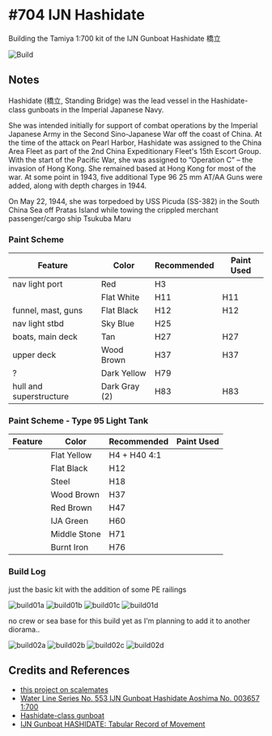 # #704 IJN Hashidate

Building the Tamiya 1:700 kit of the IJN Gunboat Hashidate 橋立

![Build](./assets/Hashidate_build.jpg?raw=true)

## Notes

Hashidate (橋立, Standing Bridge) was the lead vessel in the Hashidate-class gunboats in the Imperial Japanese Navy.

She was intended initially for support of combat operations by the Imperial Japanese Army in the Second Sino-Japanese War off the coast of China. At the time of the attack on Pearl Harbor, Hashidate was assigned to the China Area Fleet as part of the 2nd China Expeditionary Fleet's 15th Escort Group. With the start of the Pacific War, she was assigned to ”Operation C” – the invasion of Hong Kong. She remained based at Hong Kong for most of the war. At some point in 1943, five additional Type 96 25 mm AT/AA Guns were added, along with depth charges in 1944.

On May 22, 1944, she was torpedoed by USS Picuda (SS-382) in the South China Sea off Pratas Island while towing the crippled merchant passenger/cargo ship Tsukuba Maru

### Paint Scheme

| Feature                 | Color                   | Recommended | Paint Used |
|-------------------------|-------------------------|-------------|------------|
| nav light port          | Red                     | H3             |            |
|                         | Flat White              | H11             | H11           |
| funnel, mast, guns      | Flat Black              | H12             | H12           |
| nav light stbd          | Sky Blue                | H25             |            |
| boats, main deck        | Tan                     | H27             | H27           |
| upper deck              | Wood Brown              | H37             | H37           |
| ?                       | Dark Yellow             | H79             |            |
| hull and superstructure | Dark Gray (2)           | H83             | H83            |

### Paint Scheme - Type 95 Light Tank

| Feature               | Color                   | Recommended | Paint Used |
|-----------------------|-------------------------|-------------|------------|
|                       | Flat Yellow             | H4 + H40 4:1    |            |
|                       | Flat Black              | H12             |            |
|                       | Steel                   | H18             |            |
|                       | Wood Brown              | H37             |            |
|                       | Red Brown               | H47             |            |
|                       | IJA Green               | H60             |            |
|                       | Middle Stone            | H71             |            |
|                       | Burnt Iron              | H76             |            |

### Build Log

just the basic kit with the addition of some PE railings

![build01a](./assets/build01a.jpg?raw=true)
![build01b](./assets/build01b.jpg?raw=true)
![build01c](./assets/build01c.jpg?raw=true)
![build01d](./assets/build01d.jpg?raw=true)

no crew or sea base for this build yet as I'm planning to add it to another diorama..

![build02a](./assets/build02a.jpg?raw=true)
![build02b](./assets/build02b.jpg?raw=true)
![build02c](./assets/build02c.jpg?raw=true)
![build02d](./assets/build02d.jpg?raw=true)


## Credits and References

* [this project on scalemates](https://www.scalemates.com/profiles/mate.php?id=74137&p=projects&project=145734)
* [Water Line Series No. 553 IJN Gunboat Hashidate Aoshima No. 003657 1:700](https://www.scalemates.com/kits/aoshima-003657-ijn-gunboat-hashidate--306123)
* [Hashidate-class gunboat](https://en.wikipedia.org/wiki/Hashidate-class_gunboat)
* [IJN Gunboat HASHIDATE: Tabular Record of Movement](http://www.combinedfleet.com/HashidateG_t.htm)
